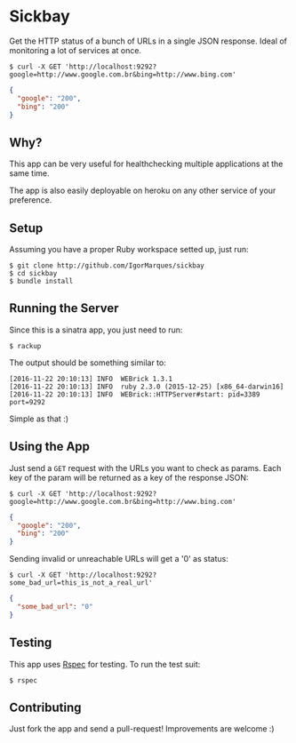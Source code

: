 # Sickbay
Get the HTTP status of a bunch of URLs in a single JSON response. Ideal of monitoring a lot of services at once.

```shell
$ curl -X GET 'http://localhost:9292?google=http://www.google.com.br&bing=http://www.bing.com'
```

```json
{
  "google": "200",
  "bing": "200"
}
```

## Why?

This app can be very useful for healthchecking multiple applications at the same time.

The app is also easily deployable on heroku on any other service of your preference.

## Setup

Assuming you have a proper Ruby workspace setted up, just run:

```shell
$ git clone http://github.com/IgorMarques/sickbay
$ cd sickbay
$ bundle install
```

## Running the Server

Since this is a sinatra app, you just need to run:

```shell
$ rackup
```

The output should be something similar to:

```shell
[2016-11-22 20:10:13] INFO  WEBrick 1.3.1
[2016-11-22 20:10:13] INFO  ruby 2.3.0 (2015-12-25) [x86_64-darwin16]
[2016-11-22 20:10:13] INFO  WEBrick::HTTPServer#start: pid=3389 port=9292
```

Simple as that :)

## Using the App

Just send a `GET` request with the URLs you want to check as params. Each key of the param will be returned as a key of the response JSON:

```shell
$ curl -X GET 'http://localhost:9292?google=http://www.google.com.br&bing=http://www.bing.com'
```

```json
{
  "google": "200",
  "bing": "200"
}
```

Sending invalid or unreachable URLs will get a '0' as status:

```shell
$ curl -X GET 'http://localhost:9292?some_bad_url=this_is_not_a_real_url'
```
```json  
{
  "some_bad_url": "0"
}
```                    

## Testing

This app uses [Rspec](https://github.com/rspec/rspec) for testing. To run the test suit:

```shell
$ rspec
```

## Contributing

Just fork the app and send a pull-request! Improvements are welcome :)
